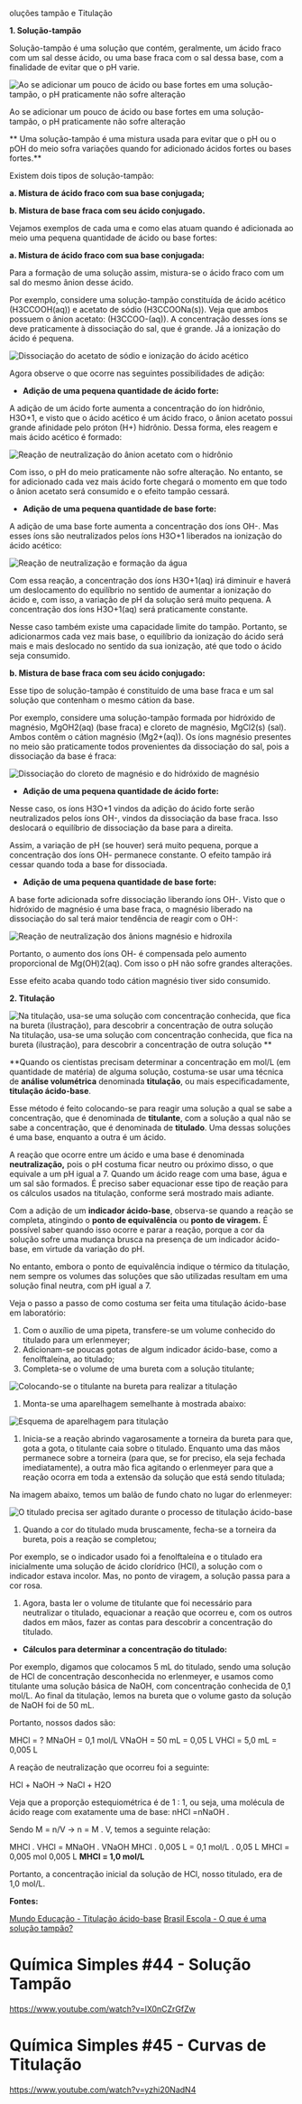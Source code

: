 oluções tampão e Titulação

**1. Solução-tampão**

Solução-tampão é uma solução que contém, geralmente, um ácido fraco com um sal desse ácido, ou uma base fraca com o sal dessa base, com a finalidade de evitar que o pH varie.

![Ao se adicionar um pouco de ácido ou base fortes em uma solução-tampão, o pH praticamente não sofre alteração](https://static.planejativo.com/uploads/novas/a95b214d30242df3fc060df12823f942.jpg)

Ao se adicionar um pouco de ácido ou base fortes em uma solução-tampão, o pH praticamente não sofre alteração

**
Uma solução-tampão é uma mistura usada para evitar que o pH ou o pOH do meio sofra variações quando for adicionado ácidos fortes ou bases fortes.**

Existem dois tipos de solução-tampão:

**a. Mistura de ácido fraco com sua base conjugada;**

**b. Mistura de base fraca com seu ácido conjugado.**

Vejamos exemplos de cada uma e como elas atuam quando é adicionada ao meio uma pequena quantidade de ácido ou base fortes:

**a. Mistura de ácido fraco com sua base conjugada:**

Para a formação de uma solução assim, mistura-se o ácido fraco com um sal do mesmo ânion desse ácido.

Por exemplo, considere uma solução-tampão constituída de ácido acético (H3CCOOH(aq)) e acetato de sódio (H3CCOONa(s)). Veja que ambos possuem o ânion acetato: (H3CCOO-(aq)). A concentração desses íons se deve praticamente à dissociação do sal, que é grande. Já a ionização do ácido é pequena.

![Dissociação do acetato de sódio e ionização do ácido acético](https://static.planejativo.com/uploads/novas/10408370a8e0cee36849c0b15ebb060a.jpg)

Agora observe o que ocorre nas seguintes possibilidades de adição:

- **Adição de uma pequena quantidade de ácido forte:**

A adição de um ácido forte aumenta a concentração do íon hidrônio, H3O+1, e visto que o ácido acético é um ácido fraco, o ânion acetato possui grande afinidade pelo próton (H+) hidrônio. Dessa forma, eles reagem e mais ácido acético é formado:

![Reação de neutralização do ânion acetato com o hidrônio](https://static.planejativo.com/uploads/novas/060f7bc9074955c428a9a253cb4c9b42.jpg)

Com isso, o pH do meio praticamente não sofre alteração. No entanto, se for adicionado cada vez mais ácido forte chegará o momento em que todo o ânion acetato será consumido e o efeito tampão cessará.

- **Adição de uma pequena quantidade de base forte:**

A adição de uma base forte aumenta a concentração dos íons OH-. Mas esses íons são neutralizados pelos íons H3O+1 liberados na ionização do ácido acético:

![Reação de neutralização e formação da água](https://static.planejativo.com/uploads/novas/a5907ce290d7b6c15effd9dcf0c5afa9.jpg)

Com essa reação, a concentração dos íons H3O+1(aq) irá diminuir e haverá um deslocamento do equilíbrio no sentido de aumentar a ionização do ácido e, com isso, a variação de pH da solução será muito pequena. A concentração dos íons H3O+1(aq) será praticamente constante.

Nesse caso também existe uma capacidade limite do tampão. Portanto, se adicionarmos cada vez mais base, o equilíbrio da ionização do ácido será mais e mais deslocado no sentido da sua ionização, até que todo o ácido seja consumido.

**b. Mistura de base fraca com seu ácido conjugado:**

Esse tipo de solução-tampão é constituído de uma base fraca e um sal solução que contenham o mesmo cátion da base.

Por exemplo, considere uma solução-tampão formada por hidróxido de magnésio, MgOH2(aq) (base fraca) e cloreto de magnésio, MgCl2(s) (sal). Ambos contêm o cátion magnésio (Mg2+(aq)). Os íons magnésio presentes no meio são praticamente todos provenientes da dissociação do sal, pois a dissociação da base é fraca:

![Dissociação do cloreto de magnésio e do hidróxido de magnésio](https://static.planejativo.com/uploads/novas/3956b5c3bc72872f6e8d9ee3e2ed6500.jpg)

- **Adição de uma pequena quantidade de ácido forte:**

Nesse caso, os íons H3O+1 vindos da adição do ácido forte serão neutralizados pelos íons OH-, vindos da dissociação da base fraca. Isso deslocará o equilíbrio de dissociação da base para a direita.

Assim, a variação de pH (se houver) será muito pequena, porque a concentração dos íons OH- permanece constante. O efeito tampão irá cessar quando toda a base for dissociada.

- **Adição de uma pequena quantidade de base forte:**

A base forte adicionada sofre dissociação liberando íons OH-. Visto que o hidróxido de magnésio é uma base fraca, o magnésio liberado na dissociação do sal terá maior tendência de reagir com o OH-:

![Reação de neutralização dos ânions magnésio e hidroxila](https://static.planejativo.com/uploads/novas/823d13cb120aa95942df760249fdfa33.jpg)

Portanto, o aumento dos íons OH- é compensada pelo aumento proporcional de Mg(OH)2(aq). Com isso o pH não sofre grandes alterações.

Esse efeito acaba quando todo cátion magnésio tiver sido consumido.

**2. Titulação**

![Na titulação, usa-se uma solução com concentração conhecida, que fica na bureta (ilustração), para descobrir a concentração de outra solução](https://static.planejativo.com/uploads/novas/5394df11db80ef34fb05c6622900ae81.jpg)
Na titulação, usa-se uma solução com concentração conhecida, que fica na bureta (ilustração), para descobrir a concentração de outra solução    **

**Quando os cientistas precisam determinar a concentração em mol/L (em quantidade de matéria) de alguma solução, costuma-se usar uma técnica de **análise volumétrica** denominada **titulação**, ou mais especificadamente, **titulação ácido-base**.

Esse método é feito colocando-se para reagir uma solução a qual se sabe a concentração, que é denominada de **titulante**, com a solução a qual não se sabe a concentração, que é denominada de **titulado**. Uma dessas soluções é uma base, enquanto a outra é um ácido.

A reação que ocorre entre um ácido e uma base é denominada **neutralização,** pois o pH costuma ficar neutro ou próximo disso, o que equivale a um pH igual a 7. Quando um ácido reage com uma base, água e um sal são formados. É preciso saber equacionar esse tipo de reação para os cálculos usados na titulação, conforme será mostrado mais adiante.

Com a adição de um **indicador ácido-base**, observa-se quando a reação se completa, atingindo o **ponto de equivalência** ou **ponto de viragem.** É possível saber quando isso ocorre e parar a reação, porque a cor da solução sofre uma mudança brusca na presença de um indicador ácido-base, em virtude da variação do pH.

No entanto, embora o ponto de equivalência indique o térmico da titulação, nem sempre os volumes das soluções que são utilizadas resultam em uma solução final neutra, com pH igual a 7. 

Veja o passo a passo de como costuma ser feita uma titulação ácido-base em laboratório:

1. Com o auxílio de uma pipeta, transfere-se um volume conhecido do titulado para um erlenmeyer;
2. Adicionam-se poucas gotas de algum indicador ácido-base, como a fenolftaleína, ao titulado;
3. Completa-se o volume de uma bureta com a solução titulante;

![Colocando-se o titulante na bureta para realizar a titulação](https://static.planejativo.com/uploads/novas/29a50f4ba5c5a22c8f14b7d42c2b3f15.jpg)

1. Monta-se uma aparelhagem semelhante à mostrada abaixo:

![Esquema de aparelhagem para titulação](https://static.planejativo.com/uploads/novas/8f6de6b9e55d9a5c926397412691c232.jpg)

1. Inicia-se a reação abrindo vagarosamente a torneira da bureta para que, gota a gota, o titulante caia sobre o titulado. Enquanto uma das mãos permanece sobre a torneira (para que, se for preciso, ela seja fechada imediatamente), a outra mão fica agitando o erlenmeyer para que a reação ocorra em toda a extensão da solução que está sendo titulada;

 Na imagem abaixo, temos um balão de fundo chato no lugar do erlenmeyer:

![O titulado precisa ser agitado durante o processo de titulação ácido-base](https://static.planejativo.com/uploads/novas/962136721c66479bd724c4b5d14f142e.jpg)

1. Quando a cor do titulado muda bruscamente, fecha-se a torneira da bureta, pois a reação se completou;

Por exemplo, se o indicador usado foi a fenolftaleína e o titulado era inicialmente uma solução de ácido clorídrico (HCl), a solução com o indicador estava incolor. Mas, no ponto de viragem, a solução passa para a cor rosa.

1. Agora, basta ler o volume de titulante que foi necessário para neutralizar o titulado, equacionar a reação que ocorreu e, com os outros dados em mãos, fazer as contas para descobrir a concentração do titulado.

- **Cálculos para determinar a concentração do titulado:**

Por exemplo, digamos que colocamos 5 mL do titulado, sendo uma solução de HCl de concentração desconhecida no erlenmeyer, e usamos como titulante uma solução básica de NaOH, com concentração conhecida de 0,1 mol/L. Ao final da titulação, lemos na bureta que o volume gasto da solução de NaOH foi de 50 mL.

Portanto, nossos dados são:

MHCl = ?
MNaOH = 0,1 mol/L
VNaOH = 50 mL = 0,05 L
VHCl = 5,0 mL = 0,005 L

A reação de neutralização que ocorreu foi a seguinte:

HCl + NaOH → NaCl + H2O

Veja que a proporção estequiométrica é de 1 : 1, ou seja, uma molécula de ácido reage com exatamente uma de base: nHCl =nNaOH .

Sendo M = n/V → n = M . V, temos a seguinte relação:

MHCl . VHCl = MNaOH . VNaOH
 MHCl . 0,005 L = 0,1 mol/L . 0,05 L
MHCl = 0,005 mol
       0,005 L
**MHCl = 1,0 mol/L**

Portanto, a concentração inicial da solução de HCl, nosso titulado, era de 1,0 mol/L.

**Fontes:**

[Mundo Educação - Titulação ácido-base](https://mundoeducacao.bol.uol.com.br/quimica/titulacao-acido-base.htm)
[Brasil Escola - O que é uma solução tampão?](https://brasilescola.uol.com.br/quimica/o-que-uma-solucao-tampao.htm)

# Química Simples #44 - Solução Tampão

https://www.youtube.com/watch?v=lX0nCZrGfZw

# Química Simples #45 - Curvas de Titulação

https://www.youtube.com/watch?v=yzhi20NadN4

